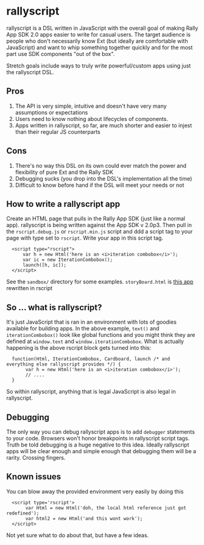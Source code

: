 # rallyscript

rallyscript is a DSL written in JavaScript with the overall goal of making Rally App SDK 2.0 apps easier to write for casual users. The target audience is people who don't necessarily know Ext (but ideally are comfortable with JavaScript) and want to whip something together quickly and for the most part use SDK components "out of the box".
  
Stretch goals include ways to truly write powerful/custom apps using just the rallyscript DSL.

## Pros
1. The API is very simple, intuitive and doesn't have very many assumptions or expectations
2. Users need to know nothing about lifecycles of components.
3. Apps written in rallyscript, so far, are much shorter and easier to injest than their regular JS counterparts
  
## Cons
1. There's no way this DSL on its own could ever match the power and flexibility of pure Ext and the Rally SDK
2. Debugging sucks (you drop into the DSL's implementation all the time)
3. Difficult to know before hand if the DSL will meet your needs or not

## How to write a rallyscript app

Create an HTML page that pulls in the Rally App SDK (just like a normal app). rallyscript is being written against the App SDK v 2.0p3. Then pull in the `rscript.debug.js` or `rscript.min.js` script and ddd a script tag to your page with type set to `rscript`. Write your app in this script tag.

      <script type="rscript">
          var h = new Html('here is an <i>iteration combobox</i>');
          var ic = new IterationCombobox();
          launch([h, ic]);
      </script>

See the `sandbox/` directory for some examples. `storyBoard.html` is [this app](https://rally1.rallydev.com/apps/2.0p3/doc/#!/guide/appsdk_20_first_app) rewritten in rscript

## So ... what is rallyscript?

It's just JavaScript that is ran in an environment with lots of goodies available for building apps. In the above example, `text()` and `iterationCombobox()` look like global functions and you might think they are defined at `window.text` and `window.iterationCombobox`. What is actually happening is the above rscript block gets turned into this:

      function(Html, IterationCombobox, Cardboard, launch /* and everything else rallyscript provides */) {
           var h = new Html('here is an <i>iteration combobox</i>');
           // ....
      }

So within rallyscript, anything that is legal JavaScript is also legal in rallyscript.

## Debugging

The only way you can debug rallyscript apps is to add `debugger` statements to your code. Browsers won't honor breakpoints in rallyscript script tags. Truth be told debugging is a huge negative to this idea. Ideally rallyscript apps will be clear enough and simple enough that debugging them will be a rarity. Crossing fingers.

## Known issues

You can blow away the provided environment very easily by doing this

      <script type='rscript'>
           var Html = new Html('doh, the local html reference just got redefined');
           var html2 = new Html('and this wont work');	
      </script>

Not yet sure what to do about that, but have a few ideas.
